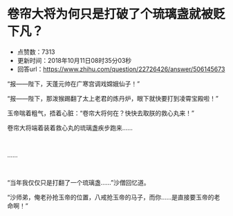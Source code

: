 # 卷帘大将为何只是打破了个琉璃盏就被贬下凡？
- 点赞数：7313
- 更新时间：2018年10月11日08时35分03秒
- 回答url：https://www.zhihu.com/question/22726426/answer/506145673
<body>
 <p data-pid="UwTSUL5I">“报——陛下，天蓬元帅在广寒宫调戏嫦娥仙子！”</p>
 <p data-pid="nrm-N-7j">“报——陛下，那泼猴踢翻了太上老君的炼丹炉，眼下就快要打到凌霄宝殿啦！”</p>
 <p data-pid="p0ltKOsj">玉帝喘着粗气，捂着心脏：“卷帘大将何在？快快去取朕的救心丸来！”</p>
 <p data-pid="2UTlfbFX">卷帘大将端着装着救心丸的琉璃盏疾步跑来……</p>
 <p class="ztext-empty-paragraph"><br></p>
 <p data-pid="GoaSotru">……</p>
 <p class="ztext-empty-paragraph"><br></p>
 <p data-pid="Lz2qwJe5">“当年我仅仅只是打翻了一个琉璃盏……”沙僧回忆道。</p>
 <p data-pid="5lhcKuLl">“沙师弟，俺老孙抢玉帝的位置，八戒抢玉帝的马子，而你……是直接要玉帝的老命啊！”</p>
</body>